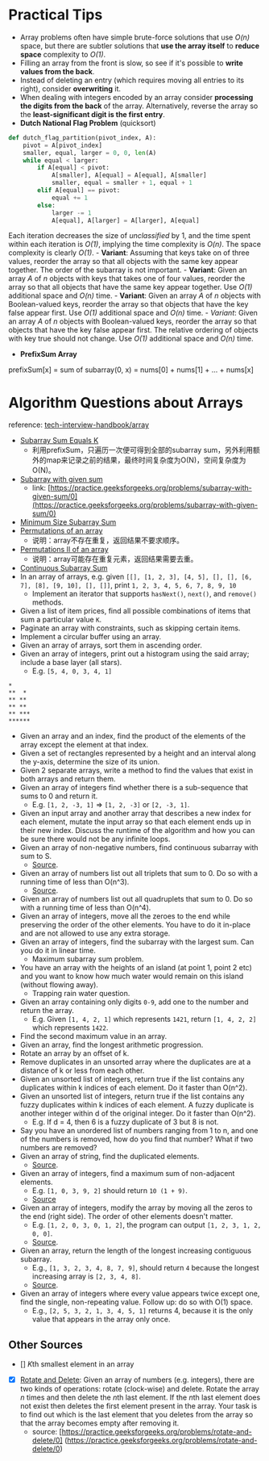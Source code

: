 # Practical Tips

- Array problems often have simple brute-force solutions that use *O(n)* space, but there are subtler solutions that **use the array itself** to **reduce space** complexity to *O(1)*.
- Filling an array from the front is slow, so see if it's possible to **write values from the back**.
- Instead of deleting an entry (which requires moving all entries to its right), consider **overwriting** it.
- When dealing with integers encoded by an array consider **processing the digits from the back** of the array. Alternatively, reverse the array so the **least-significant digit is the first entry**.
- **Dutch National Flag Problem** (quicksort)
```python
def dutch_flag_partition(pivot_index, A):
    pivot = A[pivot_index]
    smaller, equal, larger = 0, 0, len(A)
    while equal < larger:
        if A[equal] < pivot:
            A[smaller], A[equal] = A[equal], A[smaller]
            smaller, equal = smaller + 1, equal + 1
        elif A[equal] == pivot:
            equal += 1
        else:
            larger -= 1
            A[equal], A[larger] = A[larger], A[equal]
```
Each iteration decreases the size of *unclassified* by 1, and the time spent within each iteration is *O(1)*, implying the time complexity is *O(n)*. The space complexity is clearly *O(1)*.
    - **Variant**: Assuming that keys take on of three values, reorder the array so that all objects with the same key appear together. The order of the subarray is not important.
    - **Variant**: Given an array *A* of *n* objects with keys that takes one of four values, reorder the array so that all objects that have the same key appear together. Use *O(1)* additional space and *O(n)* time.
    - **Variant**: Given an array *A* of *n* objects with Boolean-valued keys, reorder the array so that objects that have the key false appear first. Use *O(1)* additional space and *O(n)* time.
    - *Variant*: Given an array *A* of *n* objects with Boolean-valued keys, reorder the array so that objects that have the key false appear first. The relative ordering of objects with key true should not change. Use *O(1)* additional space and *O(n)* time.
- **PrefixSum Array**

prefixSum[x] = sum of subarray(0, x) 
             = nums[0] + nums[1] + ... + nums[x] 

# Algorithm Questions about Arrays

reference: [tech-interview-handbook/array](https://github.com/yangshun/tech-interview-handbook/blob/master/algorithms/array.md)

- [Subarray Sum Equals K](SubarraySumEqualsK.py)
    - 利用prefixSum，只遍历一次便可得到全部的subarray sum，另外利用额外的map来记录之前的结果，最终时间复杂度为O(N)，空间复杂度为O(N)。
- [Subarray with given sum](SubarrayWithGivenSum.py)
    - link: [https://practice.geeksforgeeks.org/problems/subarray-with-given-sum/0](https://practice.geeksforgeeks.org/problems/subarray-with-given-sum/0)
- [Minimum Size Subarray Sum](MinimumSizeSubarraySum.py)
- [Permutations of an array](Permutations.py)
    - 说明：array不存在重复，返回结果不要求顺序。
- [Permutations II of an array](PermutationsII.py)
    - 说明：array可能存在重复元素，返回结果需要去重。
- [Continuous Subarray Sum](ContinuousSubarraySum.py)
- In an array of arrays, e.g. given `[[], [1, 2, 3], [4, 5], [], [], [6, 7], [8], [9, 10], [], []]`, print `1, 2, 3, 4, 5, 6, 7, 8, 9, 10`
    - Implement an iterator that supports `hasNext()`, `next()`, and `remove()` methods.
- Given a list of item prices, find all possible combinations of items that sum a particular value `K`.
- Paginate an array with constraints, such as skipping certain items.
- Implement a circular buffer using an array.
- Given an array of arrays, sort them in ascending order.
- Given an array of integers, print out a histogram using the said array; include a base layer (all stars).
    - E.g. `[5, 4, 0, 3, 4, 1]`
```
*
**  *
** **
** **
** ***
******
```
- Given an array and an index, find the product of the elements of the array except the element at that index.
- Given a set of rectangles represented by a height and an interval along the y-axis, determine the size of its union.
- Given 2 separate arrays, write a method to find the values that exist in both arrays and return them.
- Given an array of integers find whether there is a sub-sequence that sums to 0 and return it.
  - E.g. `[1, 2, -3, 1]` => `[1, 2, -3]` or `[2, -3, 1]`.
- Given an input array and another array that describes a new index for each element, mutate the input array so that each element ends up in their new index. Discuss the runtime of the algorithm and how you can be sure there would not be any infinite loops.
- Given an array of non-negative numbers, find continuous subarray with sum to S.
  - [Source](http://blog.gainlo.co/index.php/2016/06/01/subarray-with-given-sum/).
- Given an array of numbers list out all triplets that sum to 0. Do so with a running time of less than O(n^3).
  - [Source](http://blog.gainlo.co/index.php/2016/07/19/3sum/).
- Given an array of numbers list out all quadruplets that sum to 0. Do so with a running time of less than O(n^4).
- Given an array of integers, move all the zeroes to the end while preserving the order of the other elements. You have to do it in-place and are not allowed to use any extra storage.
- Given an array of integers, find the subarray with the largest sum. Can you do it in linear time.
  - Maximum subarray sum problem.
- You have an array with the heights of an island (at point 1, point 2 etc) and you want to know how much water would remain on this island (without flowing away).
  - Trapping rain water question.
- Given an array containing only digits `0-9`, add one to the number and return the array.
  - E.g. Given `[1, 4, 2, 1]` which represents `1421`, return `[1, 4, 2, 2]` which represents `1422`.
- Find the second maximum value in an array.
- Given an array, find the longest arithmetic progression.
- Rotate an array by an offset of k.
- Remove duplicates in an unsorted array where the duplicates are at a distance of k or less from each other.
- Given an unsorted list of integers, return true if the list contains any duplicates within k indices of each element. Do it faster than O(n^2).
- Given an unsorted list of integers, return true if the list contains any fuzzy duplicates within k indices of each element. A fuzzy duplicate is another integer within d of the original integer. Do it faster than O(n^2).
  - E.g. If d = 4, then 6 is a fuzzy duplicate of 3 but 8 is not.
- Say you have an unordered list of numbers ranging from 1 to n, and one of the numbers is removed, how do you find that number? What if two numbers are removed?
- Given an array of string, find the duplicated elements.
  - [Source](http://blog.gainlo.co/index.php/2016/05/10/duplicate-elements-of-an-array/).
- Given an array of integers, find a maximum sum of non-adjacent elements.
  - E.g. `[1, 0, 3, 9, 2]` should return `10 (1 + 9)`.
  - [Source](http://blog.gainlo.co/index.php/2016/12/02/uber-interview-question-maximum-sum-non-adjacent-elements/)
- Given an array of integers, modify the array by moving all the zeros to the end (right side). The order of other elements doesn't matter.
  - E.g. `[1, 2, 0, 3, 0, 1, 2]`, the program can output `[1, 2, 3, 1, 2, 0, 0]`.
  - [Source](http://blog.gainlo.co/index.php/2016/11/18/uber-interview-question-move-zeroes/).
- Given an array, return the length of the longest increasing contiguous subarray.
  - E.g., `[1, 3, 2, 3, 4, 8, 7, 9]`, should return `4` because the longest increasing array is `[2, 3, 4, 8]`.
  - [Source](http://blog.gainlo.co/index.php/2017/02/02/uber-interview-questions-longest-increasing-subarray/).
- Given an array of integers where every value appears twice except one, find the single, non-repeating value. Follow up: do so with O(1) space.
  - E.g., `[2, 5, 3, 2, 1, 3, 4, 5, 1]` returns 4, because it is the only value that appears in the array only once.


## Other Sources
- [] *K*th smallest element in an array 
- [x] [Rotate and Delete](RotateAndDelete.py): Given an array of numbers (e.g. integers), there are two kinds of operations: rotate (clock-wise) and delete. 
Rotate the array *n* times and then delete the *n*th last element. If the *n*th last element does not exist then
deletes the first element present in the array. Your task is to find out which is the last
element that you deletes from the array so that the array becomes empty after removing it.
    - source: [https://practice.geeksforgeeks.org/problems/rotate-and-delete/0] (https://practice.geeksforgeeks.org/problems/rotate-and-delete/0)

